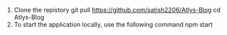 1. Clone the repistory
   git pull https://github.com/satish2206/Atlys-Blog
   cd Atlys-Blog
2. To start the application locally, use the following command
   npm start
